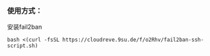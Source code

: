 ### 使用方式：
安装fail2ban
```
bash <(curl -fsSL https://cloudreve.9su.de/f/o2Rhv/fail2ban-ssh-script.sh)
```
